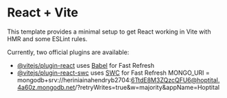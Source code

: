 # React + Vite

This template provides a minimal setup to get React working in Vite with HMR and some ESLint rules.

Currently, two official plugins are available:

- [@vitejs/plugin-react](https://github.com/vitejs/vite-plugin-react/blob/main/packages/plugin-react/README.md) uses [Babel](https://babeljs.io/) for Fast Refresh
- [@vitejs/plugin-react-swc](https://github.com/vitejs/vite-plugin-react-swc) uses [SWC](https://swc.rs/) for Fast Refresh
MONGO_URI = mongodb+srv://heriniainahendryb2704:6TtdE8M3ZQzcQFU6@hoptital.4a60z.mongodb.net/?retryWrites=true&w=majority&appName=Hoptital
